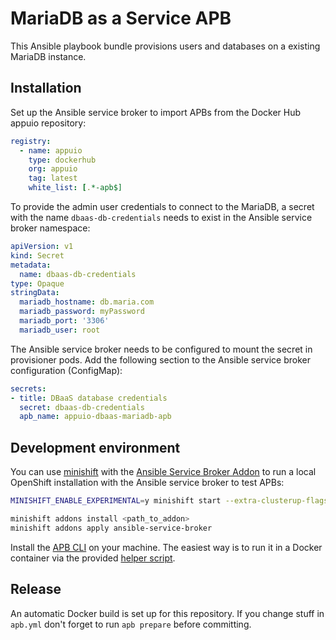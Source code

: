 # MariaDB as a Service APB

This Ansible playbook bundle provisions users and databases on a existing MariaDB instance.

## Installation
Set up the Ansible service broker to import APBs from the Docker Hub appuio repository:
```yaml
registry:
  - name: appuio
    type: dockerhub
    org: appuio
    tag: latest
    white_list: [.*-apb$]
```

To provide the admin user credentials to connect to the MariaDB, a secret with the name `dbaas-db-credentials` needs to exist in the Ansible service broker namespace:
```yaml
apiVersion: v1
kind: Secret
metadata:
  name: dbaas-db-credentials
type: Opaque
stringData:
  mariadb_hostname: db.maria.com
  mariadb_password: myPassword
  mariadb_port: '3306'
  mariadb_user: root
```
The Ansible service broker needs to be configured to mount the secret in provisioner pods. Add the following section to the Ansible service broker configuration (ConfigMap):
```yaml
secrets:
- title: DBaaS database credentials
  secret: dbaas-db-credentials
  apb_name: appuio-dbaas-mariadb-apb
```

## Development environment
You can use [minishift](https://github.com/minishift/minishift) with the [Ansible Service Broker Addon](https://github.com/minishift/minishift-addons/tree/master/add-ons/ansible-service-broker) to run a local OpenShift installation with the Ansible service broker to test APBs:
```bash
MINISHIFT_ENABLE_EXPERIMENTAL=y minishift start --extra-clusterup-flags "--service-catalog" --openshift-version v3.9.0

minishift addons install <path_to_addon>
minishift addons apply ansible-service-broker
```

Install the [APB CLI](https://github.com/ansibleplaybookbundle/ansible-playbook-bundle/blob/master/docs/apb_cli.md#installing-the-apb-tool) on your machine. The easiest way is to run it in a Docker container via the provided [helper script](https://github.com/ansibleplaybookbundle/ansible-playbook-bundle/blob/master/scripts/apb-docker-run.sh).

## Release
An automatic Docker build is set up for this repository. If you change stuff in `apb.yml` don't forget to run `apb prepare` before committing.
